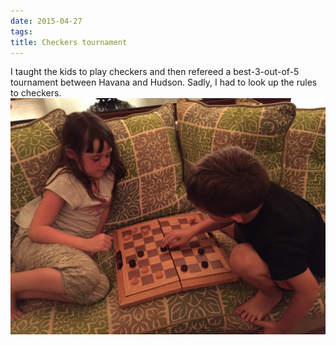 ```yaml
---
date: 2015-04-27
tags: 
title: Checkers tournament
---
```

<!--
date: 2015-04-27
tags: 
-->

I taught the kids to play checkers and then refereed a best-3-out-of-5 tournament between Havana and Hudson. Sadly, I had to look up the rules to checkers. 
![Title](/img/IMG_5617.JPG)